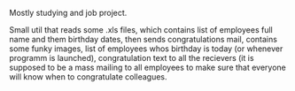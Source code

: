 Mostly studying and job project.

Small util that reads some .xls files, which contains list of employees full name and them birthday dates, then sends congratulations mail, contains some funky images, 
list of employees whos birthday is today (or whenever programm is launched), congratulation text to all the recievers (it is supposed to be a mass mailing to all employees
to make sure that everyone will know when to congratulate colleagues.

